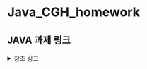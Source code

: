 # Java_CGH_homework

## JAVA 과제 링크




<details>
<summary>참조 링크</summary>

<!--(이미지로 클릭 버튼 넣기 등): -->
[![Java][java-shield]][java-url]
[![Spring](https://img.shields.io/badge/Spring-6DB33F?style=for-the-badge&logo=spring&logoColor=white)][0]
Click [here][project-link] to see the project

<!-- 참조 링크 숨기기(이미지로 클릭 버튼 넣기 등): -->  <!-- 이미지 링크 -->
[java-shield]: https://img.shields.io/badge/Java-ED8B00?style=for-the-badge&logo=java&logoColor=white
[java-url]: https://www.java.com/
[0]: https://spring.io/
[project-link]: https://your-project-url.com


</details>
